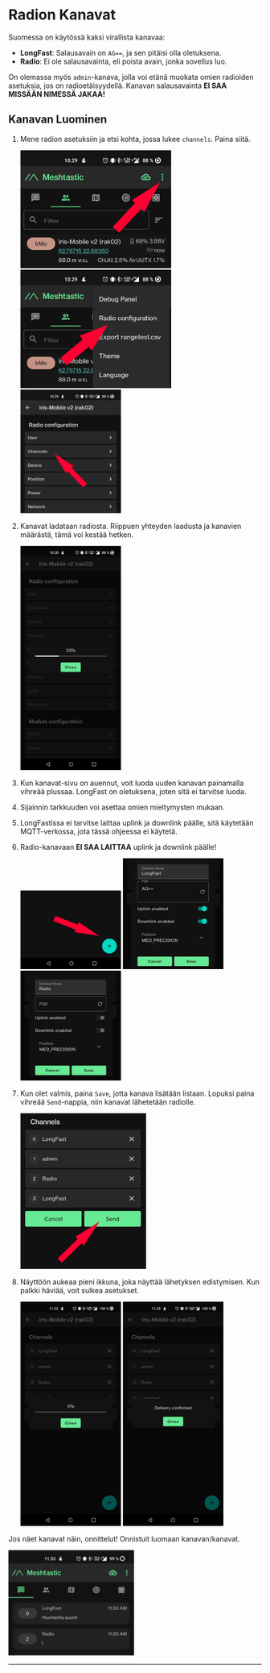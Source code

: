 # Radion Kanavat

Suomessa on käytössä kaksi virallista kanavaa:

- **LongFast**: Salausavain on `AG==`, ja sen pitäisi olla oletuksena.
- **Radio**: Ei ole salausavainta, eli poista avain, jonka sovellus luo.

On olemassa myös `admin`-kanava, jolla voi etänä muokata omien radioiden asetuksia, jos on radioetäisyydellä. Kanavan salausavainta **EI SAA MISSÄÄN NIMESSÄ JAKAA!**

## Kanavan Luominen

1. Mene radion asetuksiin ja etsi kohta, jossa lukee `channels`. Paina siitä.

   <img src="../assets/kanavat/3_dots.jpg" width="300"/>
   <img src="../assets/kanavat/configuration.jpg" width="300"/>
   <img src="../assets/kanavat/channels.jpg" width="200"/>

2. Kanavat ladataan radiosta. Riippuen yhteyden laadusta ja kanavien määrästä, tämä voi kestää hetken.

   <img src="../assets/kanavat/loading channels.jpg" width="200"/>

3. Kun kanavat-sivu on auennut, voit luoda uuden kanavan painamalla vihreää plussaa. LongFast on oletuksena, joten sitä ei tarvitse luoda.

4. Sijainnin tarkkuuden voi asettaa omien mieltymysten mukaan.

5. LongFastissa ei tarvitse laittaa uplink ja downlink päälle, sitä käytetään MQTT-verkossa, jota tässä ohjeessa ei käytetä.

6. Radio-kanavaan **EI SAA LAITTAA** uplink ja downlink päälle!

   <img src="../assets/kanavat/create channel.jpg" width="200"/>
   <img src="../assets/kanavat/LongFast.jpg" width="200"/>
   <img src="../assets/kanavat/Radio.jpg" width="200"/>

7. Kun olet valmis, paina `Save`, jotta kanava lisätään listaan. Lopuksi paina vihreää `Send`-nappia, niin kanavat lähetetään radiolle.

   <img src="../assets/kanavat/send_channels.jpg" width="250"/>

8. Näyttöön aukeaa pieni ikkuna, joka näyttää lähetyksen edistymisen. Kun palkki häviää, voit sulkea asetukset.

   <img src="../assets/kanavat/sending_channels.jpg" width="200"/>
   <img src="../assets/kanavat/channels_sent.jpg" width="200"/>

Jos näet kanavat näin, onnittelut! Onnistuit luomaan kanavan/kanavat.

<img src="../assets/kanavat/channels_home.jpg" width="250"/>

---
